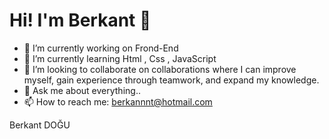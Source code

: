  <h1>Hi! I'm Berkant 👋</h1>


- 🔭 I’m currently working on Frond-End
- 🌱 I’m currently learning Html , Css , JavaScript
- 👯 I’m looking to collaborate on collaborations where I can improve myself, gain experience through teamwork, and expand my knowledge.
- 💬 Ask me about everything..
- 📫 How to reach me: berkannnt@hotmail.com

<p style:font-weight:bold>Berkant DOĞU</p>



